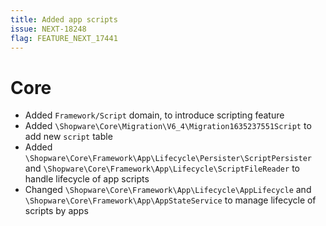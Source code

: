```yaml
---
title: Added app scripts
issue: NEXT-18248
flag: FEATURE_NEXT_17441
---
```

# Core
* Added `Framework/Script` domain, to introduce scripting feature
* Added `\Shopware\Core\Migration\V6_4\Migration1635237551Script` to add new `script` table
* Added `\Shopware\Core\Framework\App\Lifecycle\Persister\ScriptPersister` and `\Shopware\Core\Framework\App\Lifecycle\ScriptFileReader` to handle lifecycle of app scripts
* Changed `\Shopware\Core\Framework\App\Lifecycle\AppLifecycle` and `\Shopware\Core\Framework\App\AppStateService` to manage lifecycle of scripts by apps

